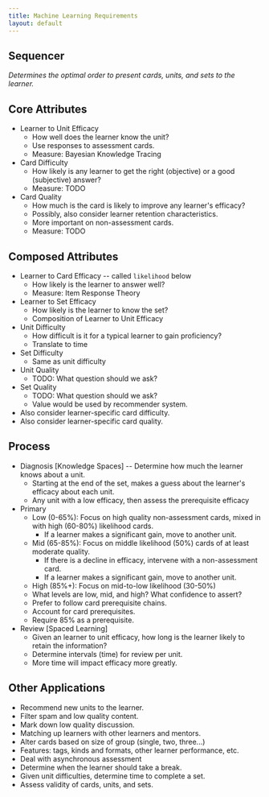 ```yaml
---
title: Machine Learning Requirements
layout: default
---
```


## Sequencer

_Determines the optimal order to present cards, units, and sets to the learner._

## Core Attributes

- Learner to Unit Efficacy
    - How well does the learner know the unit?
    - Use responses to assessment cards.
    - Measure: Bayesian Knowledge Tracing
- Card Difficulty
    - How likely is any learner to get the right (objective) or a good (subjective) answer?
    - Measure: TODO
- Card Quality
    - How much is the card is likely to improve any learner's efficacy?
    - Possibly, also consider learner retention characteristics.
    - More important on non-assessment cards.
    - Measure: TODO

## Composed Attributes

- Learner to Card Efficacy -- called `likelihood` below
    - How likely is the learner to answer well?
    - Measure: Item Response Theory
- Learner to Set Efficacy
    - How likely is the learner to know the set?
    - Composition of Learner to Unit Efficacy
- Unit Difficulty
    - How difficult is it for a typical learner to gain proficiency?
    - Translate to time
- Set Difficulty
    - Same as unit difficulty
- Unit Quality
    - TODO: What question should we ask?
- Set Quality
    - TODO: What question should we ask?
    - Value would be used by recommender system.
- Also consider learner-specific card difficulty.
- Also consider learner-specific card quality.

## Process

- Diagnosis [Knowledge Spaces] -- Determine how much the learner knows about a unit.
    - Starting at the end of the set,
      makes a guess about the learner's efficacy about each unit.
    - Any unit with a low efficacy, then assess the prerequisite efficacy
- Primary
    - Low (0-65%): Focus on high quality non-assessment cards,
        mixed in with high (60-80%) likelihood cards.
        - If a learner makes a significant gain, move to another unit.
    - Mid (65-85%): Focus on middle likelihood (50%) cards of at least moderate quality.
        - If there is a decline in efficacy, intervene with a non-assessment card.
        - If a learner makes a significant gain, move to another unit.
    - High (85%+): Focus on mid-to-low likelihood (30-50%)
    - What levels are low, mid, and high? What confidence to assert?
    - Prefer to follow card prerequisite chains.
    - Account for card prerequisites.
    - Require 85% as a prerequisite.
- Review [Spaced Learning]
    - Given an learner to unit efficacy, how long is the learner likely to retain the information?
    - Determine intervals (time) for review per unit.
    - More time will impact efficacy more greatly.

## Other Applications

- Recommend new units to the learner.
- Filter spam and low quality content.
- Mark down low quality discussion.
- Matching up learners with other learners and mentors.
- Alter cards based on size of group (single, two, three...)
- Features: tags, kinds and formats, other learner performance, etc.
- Deal with asynchronous assessment
- Determine when the learner should take a break.
- Given unit difficulties, determine time to complete a set.
- Assess validity of cards, units, and sets.
